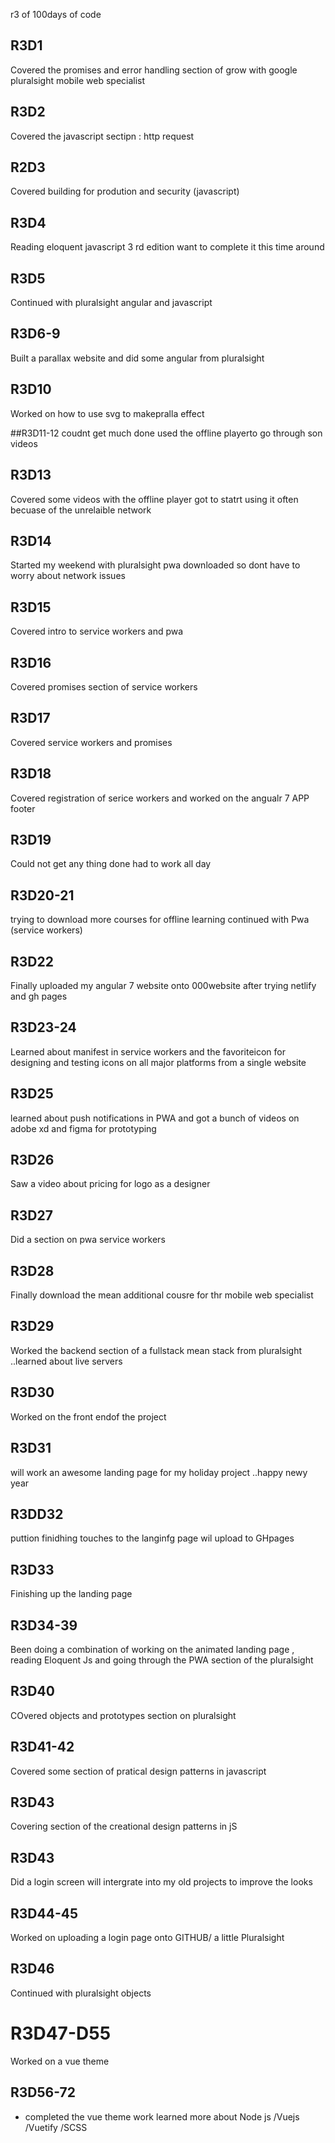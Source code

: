 
r3 of 100days of code 

## R3D1 
Covered the promises and error handling section of grow with google pluralsight mobile web specialist

## R3D2
Covered the javascript sectipn : http request
## R2D3 
Covered building for prodution and security (javascript)

## R3D4
Reading eloquent javascript 3 rd edition want to complete it this time around 

## R3D5
Continued with pluralsight angular and javascript 

## R3D6-9
Built a parallax website and did some angular from pluralsight 

## R3D10 
Worked on how to use svg to makepralla effect

##R3D11-12 
coudnt get much done used the offline playerto go through son videos

## R3D13 
 Covered some videos with the offline player got to statrt using it often becuase of the unrelaible network 
 
 ## R3D14 
 Started my weekend with pluralsight pwa downloaded so dont have to worry about network issues 
 
 ## R3D15
 Covered intro to service workers and pwa 
## R3D16
 Covered promises section of service workers 
 ## R3D17
 Covered service workers and promises 
 ## R3D18 
 Covered registration of serice workers and worked on the angualr 7 APP footer 
 ## R3D19 
 Could not get any thing done had to work all day
 ## R3D20-21
  trying to download more courses for offline learning continued with Pwa (service workers)
 ## R3D22 
  Finally uploaded my angular 7 website onto 000website after trying netlify and gh pages 
 ## R3D23-24 
  Learned about manifest in service workers and the favoriteicon for designing and testing icons on all major platforms from a single
  website
 ## R3D25
 learned about push notifications in PWA and got a bunch of videos on adobe xd and figma for prototyping 
 
 ## R3D26 
 Saw a video about pricing for logo as a designer 
 
 ## R3D27 
 Did a section on pwa service workers 
 
 ## R3D28
 Finally download the mean additional cousre for thr mobile web specialist 
## R3D29
Worked the backend section of a fullstack mean stack from pluralsight ..learned about live servers
## R3D30 
Worked on the front endof the project
 ## R3D31
 will work an awesome landing page for my holiday project ..happy newy year
 ## R3DD32
puttion finidhing touches to the langinfg page wil upload to GHpages

## R3D33
Finishing up the landing page


## R3D34-39 
Been doing a combination of working on the animated landing page , reading Eloquent Js and going through the PWA section of the pluralsight 

## R3D40
COvered objects and prototypes section on pluralsight

## R3D41-42
Covered some section of pratical design patterns in javascript 
## R3D43
Covering section of the creational design patterns in jS

## R3D43
Did a login screen will intergrate into my old projects to improve the looks 

## R3D44-45 
Worked on uploading a login page onto GITHUB/ a little Pluralsight 

## R3D46 
Continued with pluralsight objects
# R3D47-D55
Worked on a vue theme 

## R3D56-72 
- completed the vue theme work
learned more about Node js /Vuejs /Vuetify /SCSS 

